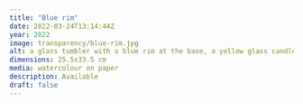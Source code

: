 ```yaml
---
title: "Blue rim"
date: 2022-03-24T13:14:44Z
year: 2022
image: transparency/blue-rim.jpg
alt: a glass tumbler with a blue rim at the base, a yellow glass candle holder and a yellow glass bowl overlapping in space
dimensions: 25.5x33.5 cm
media: watercolour on paper
description: Available
draft: false
---
```


